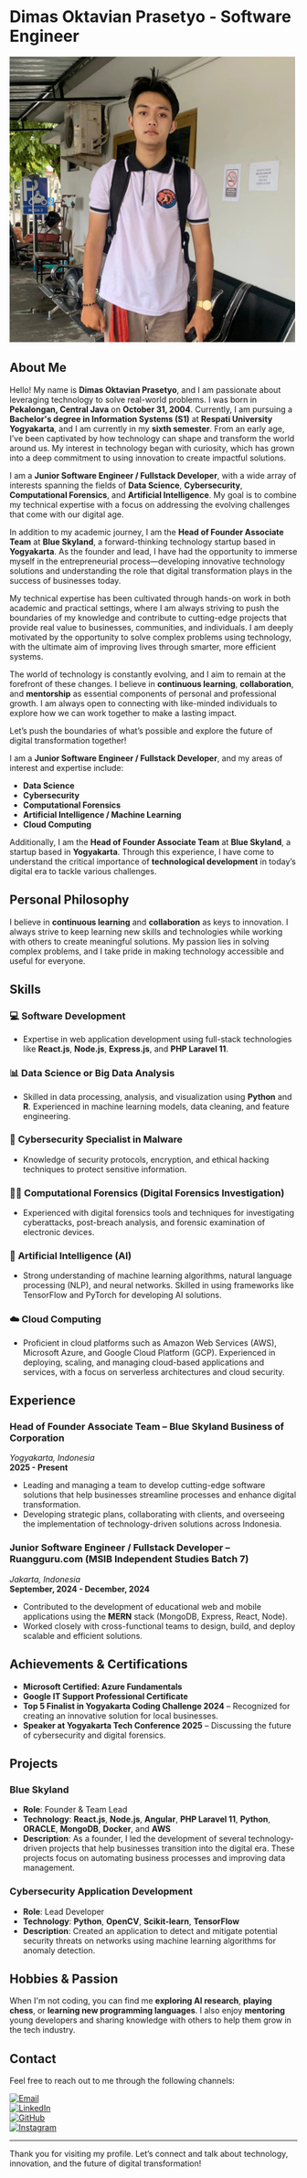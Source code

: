 # Dimas Oktavian Prasetyo - Software Engineer

<!-- ![Profile Image](dimasoktavianprasetyo.jpg) -->

<img src="dimasoktavianprasetyo.jpg" alt="Profile Image" width="500" />

## About Me

Hello! My name is **Dimas Oktavian Prasetyo**, and I am passionate about leveraging technology to solve real-world problems. I was born in **Pekalongan, Central Java** on **October 31, 2004**. Currently, I am pursuing a **Bachelor's degree in Information Systems (S1)** at **Respati University Yogyakarta**, and I am currently in my **sixth semester**. From an early age, I’ve been captivated by how technology can shape and transform the world around us. My interest in technology began with curiosity, which has grown into a deep commitment to using innovation to create impactful solutions.

I am a **Junior Software Engineer / Fullstack Developer**, with a wide array of interests spanning the fields of **Data Science**, **Cybersecurity**, **Computational Forensics**, and **Artificial Intelligence**. My goal is to combine my technical expertise with a focus on addressing the evolving challenges that come with our digital age.

In addition to my academic journey, I am the **Head of Founder Associate Team** at **Blue Skyland**, a forward-thinking technology startup based in **Yogyakarta**. As the founder and lead, I have had the opportunity to immerse myself in the entrepreneurial process—developing innovative technology solutions and understanding the role that digital transformation plays in the success of businesses today.

My technical expertise has been cultivated through hands-on work in both academic and practical settings, where I am always striving to push the boundaries of my knowledge and contribute to cutting-edge projects that provide real value to businesses, communities, and individuals. I am deeply motivated by the opportunity to solve complex problems using technology, with the ultimate aim of improving lives through smarter, more efficient systems.

The world of technology is constantly evolving, and I aim to remain at the forefront of these changes. I believe in **continuous learning**, **collaboration**, and **mentorship** as essential components of personal and professional growth. I am always open to connecting with like-minded individuals to explore how we can work together to make a lasting impact.

Let’s push the boundaries of what’s possible and explore the future of digital transformation together!


I am a **Junior Software Engineer / Fullstack Developer**, and my areas of interest and expertise include:

- **Data Science**
- **Cybersecurity**
- **Computational Forensics**
- **Artificial Intelligence / Machine Learning**
- **Cloud Computing**

Additionally, I am the **Head of Founder Associate Team** at **Blue Skyland**, a startup based in **Yogyakarta**. Through this experience, I have come to understand the critical importance of **technological development** in today’s digital era to tackle various challenges.

## Personal Philosophy

I believe in **continuous learning** and **collaboration** as keys to innovation. I always strive to keep learning new skills and technologies while working with others to create meaningful solutions. My passion lies in solving complex problems, and I take pride in making technology accessible and useful for everyone.

## Skills

### 💻 **Software Development**
- Expertise in web application development using full-stack technologies like **React.js**, **Node.js**, **Express.js**, and **PHP Laravel 11**.
### 📊 **Data Science or Big Data Analysis**
- Skilled in data processing, analysis, and visualization using **Python** and **R**. Experienced in machine learning models, data cleaning, and feature engineering.
### 🔐 **Cybersecurity Specialist in Malware**
- Knowledge of security protocols, encryption, and ethical hacking techniques to protect sensitive information.
### 🕵️‍♂️ **Computational Forensics (Digital Forensics Investigation)**
- Experienced with digital forensics tools and techniques for investigating cyberattacks, post-breach analysis, and forensic examination of electronic devices.
### 🤖 **Artificial Intelligence (AI)**
- Strong understanding of machine learning algorithms, natural language processing (NLP), and neural networks. Skilled in using frameworks like TensorFlow and PyTorch for developing AI solutions.
### ☁️ **Cloud Computing**
- Proficient in cloud platforms such as Amazon Web Services (AWS), Microsoft Azure, and Google Cloud Platform (GCP). Experienced in deploying, scaling, and managing cloud-based applications and services, with a focus on serverless architectures and cloud security.

## Experience

### **Head of Founder Associate Team** – Blue Skyland Business of Corporation 
*Yogyakarta, Indonesia*  
**2025 - Present**  
- Leading and managing a team to develop cutting-edge software solutions that help businesses streamline processes and enhance digital transformation.
- Developing strategic plans, collaborating with clients, and overseeing the implementation of technology-driven solutions across Indonesia.

### **Junior Software Engineer / Fullstack Developer** – Ruangguru.com (MSIB Independent Studies Batch 7)  
*Jakarta, Indonesia*  
**September, 2024 - December, 2024**  
- Contributed to the development of educational web and mobile applications using the **MERN** stack (MongoDB, Express, React, Node).
- Worked closely with cross-functional teams to design, build, and deploy scalable and efficient solutions.

## Achievements & Certifications

- **Microsoft Certified: Azure Fundamentals**
- **Google IT Support Professional Certificate**
- **Top 5 Finalist in Yogyakarta Coding Challenge 2024** – Recognized for creating an innovative solution for local businesses.
- **Speaker at Yogyakarta Tech Conference 2025** – Discussing the future of cybersecurity and digital forensics.

## Projects

### **Blue Skyland**  
- **Role**: Founder & Team Lead  
- **Technology**: **React.js**, **Node.js**, **Angular**, **PHP Laravel 11**, **Python**, **ORACLE**, **MongoDB**, **Docker**, and **AWS**  
- **Description**: As a founder, I led the development of several technology-driven projects that help businesses transition into the digital era. These projects focus on automating business processes and improving data management.

### **Cybersecurity Application Development**  
- **Role**: Lead Developer  
- **Technology**: **Python**, **OpenCV**, **Scikit-learn**, **TensorFlow**  
- **Description**: Created an application to detect and mitigate potential security threats on networks using machine learning algorithms for anomaly detection.

## Hobbies & Passion

When I'm not coding, you can find me **exploring AI research**, **playing chess**, or **learning new programming languages**. I also enjoy **mentoring** young developers and sharing knowledge with others to help them grow in the tech industry.

## Contact

Feel free to reach out to me through the following channels:

[![Email](https://img.shields.io/badge/Email-dimasoktavianprasetyo%40gmail.com-blue?style=for-the-badge)](mailto:dimasoktavianprasetyo@gmail.com)  
[![LinkedIn](https://img.shields.io/badge/LinkedIn-@Ananda--Dimas--Octavian--Prasetyo-blue?style=for-the-badge)](https://www.linkedin.com/in/Ananda-Dimas-Octavian-Prasetyo)  
[![GitHub](https://img.shields.io/badge/GitHub-dimasjuniorseven-black?style=for-the-badge)](https://github.com/dimasjuniorseven)  
[![Instagram](https://img.shields.io/badge/Instagram-adimas.anggaa-purple?style=for-the-badge)](https://www.instagram.com/adimas.anggaa)  

---

Thank you for visiting my profile. Let’s connect and talk about technology, innovation, and the future of digital transformation!
